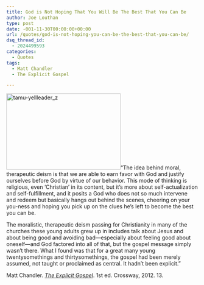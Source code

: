 ```yaml
---
title: God is Not Hoping That You Will Be The Best That You Can Be
author: Joe Louthan
type: post
date: -001-11-30T00:00:00+00:00
url: /quotes/god-is-not-hoping-you-can-be-the-best-that-you-can-be/
dsq_thread_id:
  - 2024499593
categories:
  - Quotes
tags:
  - Matt Chandler
  - The Explicit Gospel

---
```

<img class="alignright size-thumbnail wp-image-2095" alt="tamu-yellleader_z" src="https://i2.wp.com/theologic.us/wp-content/uploads/2013/06/tamu-yellleader_z.jpg?resize=300%2C200" width="300" height="200" srcset="https://i2.wp.com/theologic.us/wp-content/uploads/2013/06/tamu-yellleader_z.jpg?resize=300%2C200 300w, https://i2.wp.com/theologic.us/wp-content/uploads/2013/06/tamu-yellleader_z.jpg?resize=400%2C266 400w, https://i2.wp.com/theologic.us/wp-content/uploads/2013/06/tamu-yellleader_z.jpg?resize=600%2C400 600w, https://i2.wp.com/theologic.us/wp-content/uploads/2013/06/tamu-yellleader_z.jpg?w=640 640w" sizes="(max-width: 300px) 100vw, 300px" data-recalc-dims="1" />&#8220;The idea behind moral, therapeutic deism is that we are able to earn favor with God and justify ourselves before God by virtue of our behavior. This mode of thinking is religious, even ‘Christian’ in its content, but it’s more about self-actualization and self-fulfillment, and it posits a God who does not so much intervene and redeem but basically hangs out behind the scenes, cheering on your you-ness and hoping you pick up on the clues he’s left to become the best you can be.

The moralistic, therapeutic deism passing for Christianity in many of the churches these young adults grew up in includes talk about Jesus and about being good and avoiding bad—especially about feeling good about oneself—and God factored into all of that, but the gospel message simply wasn’t there. What I found was that for a great many young twentysomethings and thirtysomethings, the gospel had been merely assumed, not taught or proclaimed as central. It hadn’t been explicit.&#8221;

Matt Chandler. _<a href="http://www.amazon.com/gp/product/1433530031/ref=as_li_ss_tl?ie=UTF8&#038;camp=1789&#038;creative=390957&#038;creativeASIN=1433530031&#038;linkCode=as2&#038;tag=iamlipr-20" target="_blank">The Explicit Gospel</a>_. 1st ed. Crossway, 2012. 13.